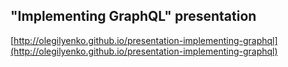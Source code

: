 ## "Implementing GraphQL" presentation

[http://olegilyenko.github.io/presentation-implementing-graphql](http://olegilyenko.github.io/presentation-implementing-graphql)
